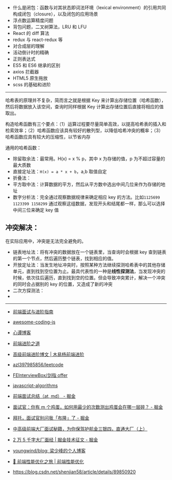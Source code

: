 - 什么是闭包：函数与对其状态即词法环境（lexical environment）的引用共同构成闭包（closure），以及闭包的应用场景
- 浮点数运算精度问题
- 背包问题，二叉树算法，LRU 和 LFU
- React 的 diff 算法
- redux 与 react-redux 等
- 对合成层的理解
- 活动倒计时的精确
- 正则表达式
- ES5 和 ES6 继承的区别
- axios 拦截器
- HTML5 原生拖放
- scss 的基础和进阶

---

哈希表的原理并不复杂，简而言之就是根据 Key 来计算出存储位置（哈希函数），然后将数据放入该空间，查询时同样根据 Key 计算出存储位置后直接将相应的值取出。

构造哈希函数有三个要点：（1）运算过程要尽量简单高效，以提高哈希表的插入和检索效率；（2）哈希函数应该具有较好的散列型，以降低哈希冲突的概率；（3）哈希函数应具有较大的压缩性，以节省内存

通用的哈希函数：

- 除留取余法：最常用。H(x) = x % p，其中 x 为存储的值，p 为不超过容量的最大质数
- 直接定址法：`H(x) = a * x + b`，a,b 取值自定
- 折叠法：
- 平方取中法：计算数据的平方，然后从平方数中选出中间几位来作为存储的地址
- 数字分析法：完全通过观察数据规律来确定相应 key 的方法。比如`1125699 1123399 1158299`
  通过观察这组数据，发现开头和结尾都一样，那么可以选择中间三位来确定 key 值

## 冲突解决：

在实际应用中，冲突是无法完全避免的。

- 链表地址法：将有冲突的数据放在一个链表里，当查询时会根据 key 查到链表的第一个节点，然后遍历整个链表，找到相应的值。
- 开放定址法：当发生地址冲突时，按照某种方法继续探测哈希表中的其他存储单元，直到找到空位置为止。最具代表性的一种是**线性探测法**，当发现冲突的时候，依次往后遍历，直到找到空的位置。但会导致冲突累计，解决一个冲突的同时会占据别的 key 的位置，又造成了新的冲突
- 二次方探测法：
-

---

- [前端面试与进阶指南](https://www.cxymsg.com/)
- [awesome-coding-js](http://www.conardli.top/docs/)
- [心谭博客](https://xin-tan.com/)
- [前端进阶之道](https://yuchengkai.cn/home/)
- [高级前端进阶博文 | 木易杨前端进阶](https://muyiy.cn/blog/)

- [azl397985856/leetcode](https://github.com/azl397985856/leetcode)
- [FEInterviewBox/剑指 offer](https://github.com/14glwu/FEInterviewBox/tree/master/%E5%89%91%E6%8C%87offer)
- [javascript-algorithms](https://github.com/trekhleb/javascript-algorithms/blob/master/README.zh-CN.md)

- [前端面试总结（at, md） - 掘金](https://juejin.im/post/5a3134bf6fb9a0452405d507)
- [面试官：你有 m 个鸡蛋，如何用最少的次数测出鸡蛋会在哪一层碎？ - 掘金](https://juejin.im/post/5d9ede57518825358b221349)
- [拜托，面试官别问我「布隆」了 - 掘金](https://juejin.im/post/5c959ff8e51d45509e2ccf84)
- [中高级前端大厂面试秘籍，为你保驾护航金三银四，直通大厂（上）](https://juejin.im/post/5c64d15d6fb9a049d37f9c20)
- [2 万 5 千字大厂面经 | 掘金技术征文 - 掘金](https://juejin.im/post/5ba34e54e51d450e5162789b)
- [youngwind/blog: 梁少峰的个人博客](https://github.com/youngwind/blog)

- [🚵 前端性能优化之旅 | 前端性能优化](https://alienzhou.github.io/fe-performance-journey/)
- https://blog.csdn.net/shenjian58/article/details/89850920
